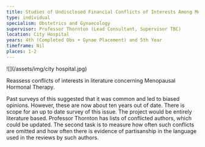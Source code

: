 ```yaml
---
title: Studies of Undisclosed Financial Conflicts of Interests Among Medical Authors of Review Articles about Menopausal Hormone Therapy
type: individual
specialism: Obstetrics and Gynaecology
supervisor: Professor Thornton (Lead Consultant, Supervisor TBC)
location: City Hospital
years: 4th (Completed Obs + Gynae Placement) and 5th Year
timeframe: Nil
places: 1-2
---
```




![](/assets/img/city hospital.jpg)


Reassess conflicts of interests in literature concerning Menopausal Hormonal Therapy.

Past surveys of this suggested that it was common and led to biased opinions.  However, these are now about ten years out of date. There is scope for an up to date survey of this issue. The project would be entirely literature based. Professor Thornton has lists of conflicted authors, which could be updated. The second task is to measure how often such conflicts are omitted and how often there is evidence of partisanship in the language used in the reviews by such authors. 
